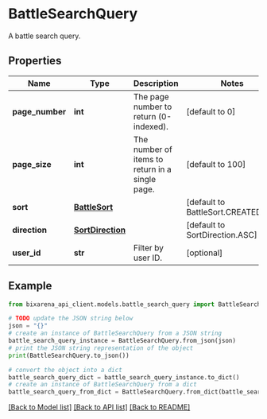 # BattleSearchQuery

A battle search query.

## Properties

| Name            | Type                                  | Description                                     | Notes                              |
| --------------- | ------------------------------------- | ----------------------------------------------- | ---------------------------------- |
| **page_number** | **int**                               | The page number to return (0-indexed).          | [default to 0]                     |
| **page_size**   | **int**                               | The number of items to return in a single page. | [default to 100]                   |
| **sort**        | [**BattleSort**](BattleSort.md)       |                                                 | [default to BattleSort.CREATED_AT] |
| **direction**   | [**SortDirection**](SortDirection.md) |                                                 | [default to SortDirection.ASC]     |
| **user_id**     | **str**                               | Filter by user ID.                              | [optional]                         |

## Example

```python
from bixarena_api_client.models.battle_search_query import BattleSearchQuery

# TODO update the JSON string below
json = "{}"
# create an instance of BattleSearchQuery from a JSON string
battle_search_query_instance = BattleSearchQuery.from_json(json)
# print the JSON string representation of the object
print(BattleSearchQuery.to_json())

# convert the object into a dict
battle_search_query_dict = battle_search_query_instance.to_dict()
# create an instance of BattleSearchQuery from a dict
battle_search_query_from_dict = BattleSearchQuery.from_dict(battle_search_query_dict)
```

[[Back to Model list]](../README.md#documentation-for-models) [[Back to API list]](../README.md#documentation-for-api-endpoints) [[Back to README]](../README.md)
